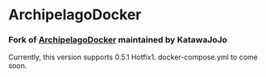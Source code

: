 # ArchipelagoDocker

### Fork of [ArchipelagoDocker](https://www.github.com/shinseitom/ArchipelagoDocker) maintained by KatawaJoJo

Currently, this version supports 0.5.1 Hotfix1.
docker-compose.yml to come soon.
